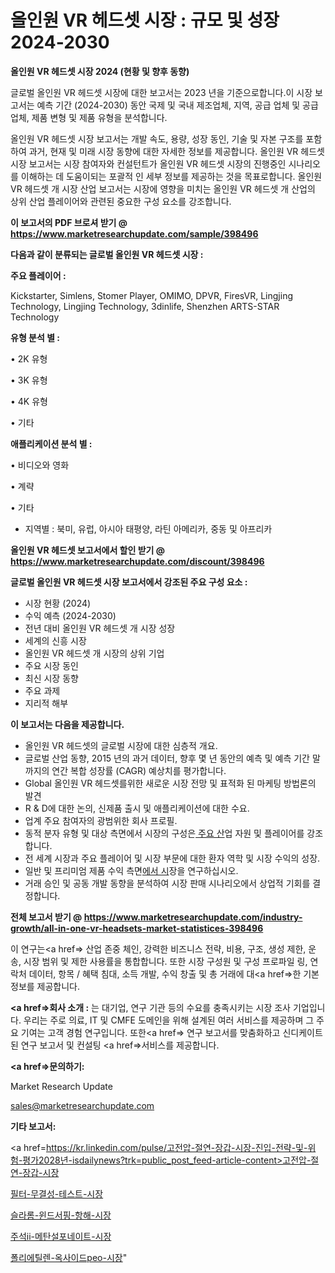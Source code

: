 # 올인원 VR 헤드셋 시장 : 규모 및 성장 2024-2030

<strong>올인원 VR 헤드셋 시장 2024 (현황 및 향후 동향)</strong>

글로벌 올인원 VR 헤드셋 시장에 대한 보고서는 2023 년을 기준으로합니다.이 시장 보고서는 예측 기간 (2024-2030) 동안 국제 및 국내 제조업체, 지역, 공급 업체 및 공급 업체, 제품 변형 및 제품 유형을 분석합니다.

올인원 VR 헤드셋 시장 보고서는 개발 속도, 용량, 성장 동인, 기술 및 자본 구조를 포함하여 과거, 현재 및 미래 시장 동향에 대한 자세한 정보를 제공합니다. 올인원 VR 헤드셋 시장 보고서는 시장 참여자와 컨설턴트가 올인원 VR 헤드셋 시장의 진행중인 시나리오를 이해하는 데 도움이되는 포괄적 인 세부 정보를 제공하는 것을 목표로합니다. 올인원 VR 헤드셋 개 시장 산업 보고서는 시장에 영향을 미치는 올인원 VR 헤드셋 개 산업의 상위 산업 플레이어와 관련된 중요한 구성 요소를 강조합니다.



<strong>이 보고서의 PDF 브로셔 받기 @ <a href=https://www.marketresearchupdate.com/sample/398496>https://www.marketresearchupdate.com/sample/398496</a></strong>



<strong>다음과 같이 분류되는 글로벌 올인원 VR 헤드셋 시장 :</strong>



<strong>주요 플레이어 :</strong>

Kickstarter, Simlens, Stomer Player, OMIMO, DPVR, FiresVR, Lingjing Technology, Lingjing Technology, 3dinlife, Shenzhen ARTS-STAR Technology



<strong>유형 분석 별 :</strong>

• 2K 유형

• 3K 유형

• 4K 유형

• 기타



<strong>애플리케이션 분석 별 :</strong>

• 비디오와 영화

• 계략

• 기타

<ul>
  <li>지역별 : 북미, 유럽, 아시아 태평양, 라틴 아메리카, 중동 및 아프리카</li>
</ul>


<strong>올인원 VR 헤드셋 보고서에서 할인 받기 @ <a href=https://www.marketresearchupdate.com/discount/398496>https://www.marketresearchupdate.com/discount/398496</a></strong>



<strong>글로벌 올인원 VR 헤드셋 시장 보고서에서 강조된 주요 구성 요소 :</strong>
<ul>
  <li>시장 현황 (2024)</li>
  <li>수익 예측 (2024-2030)</li>
  <li>전년 대비 올인원 VR 헤드셋 개 시장 성장</li>
  <li>세계의 신흥 시장</li>
  <li>올인원 VR 헤드셋 개 시장의 상위 기업</li>
  <li>주요 시장 동인</li>
  <li>최신 시장 동향</li>
  <li>주요 과제</li>
  <li>지리적 해부</li>
</ul>


<strong>이 보고서는 다음을 제공합니다.</strong>
<ul>
  <li>올인원 VR 헤드셋의 글로벌 시장에 대한 심층적 개요.</li>
  <li>글로벌 산업 동향, 2015 년의 과거 데이터, 향후 몇 년 동안의 예측 및 예측 기간 말까지의 연간 복합 성장률 (CAGR) 예상치를 평가합니다.</li>
  <li>Global 올인원 VR 헤드셋를위한 새로운 시장 전망 및 표적화 된 마케팅 방법론의 발견</li>
  <li>R &amp; D에 대한 논의, 신제품 출시 및 애플리케이션에 대한 수요.</li>
  <li>업계 주요 참여자의 광범위한 회사 프로필.</li>
  <li>동적 분자 유형 및 대상 측면에서 시장의 구성은<a href=> 주요 산</a>업 자원 및 플레이어를 강조합니다.</li>
  <li>전 세계 시장과 주요 플레이어 및 시장 부문에 대한 환자 역학 및 시장 수익의 성장.</li>
  <li>일반 및 프리미엄 제품 수익 측면<a href=>에서 시</a>장을 연구하십시오.</li>
  <li>거래 승인 및 공동 개발 동향을 분석하여 시장 판매 시나리오에서 상업적 기회를 결정합니다.</li>
</ul>



<strong>전체 보고서 받기 @ <a href=https://www.marketresearchupdate.com/industry-growth/all-in-one-vr-headsets-market-statistices-398496>https://www.marketresearchupdate.com/industry-growth/all-in-one-vr-headsets-market-statistices-398496</a></strong>

이 연구는<a href=> 산업 존중</a> 체인, 강력한 비즈니스 전략, 비용, 구조, 생성 제한, 운송, 시장 범위 및 제한 사용률을 통합합니다. 또한 시장 구성원 및 구성 프로파일 링, 연락처 데이터, 항목 / 혜택 침대, 소득 개발, 수익 창출 및 총 거래에 대<a href=>한 기본 </a>정보를 제공합니다.



<strong><a href=>회사 소</a>개 :</strong>
는 대기업, 연구 기관 등의 수요를 충족시키는 시장 조사 기업입니다. 우리는 주로 의료, IT 및 CMFE 도메인을 위해 설계된 여러 서비스를 제공하며 그 주요 기여는 고객 경험 연구입니다. 또한<a href=> 연구 보</a>고서를 맞춤화하고 신디케이트 된 연구 보고서 및 컨설팅 <a href=>서비스</a>를 제공합니다.



<strong><a href=>문의하기:</a></strong>

Market Research Update

sales@marketresearchupdate.com



<strong>기타 보고서:</strong>

<a href=https://kr.linkedin.com/pulse/고전압-절연-장갑-시장-진입-전략-및-위험-평가2028년-isdailynews?trk=public_post_feed-article-content>고전압-절연-장갑-시장</a>

<a href=https://www.linkedin.com/pulse/필터-무결성-테스트-시장-경쟁-분석-및-성장-잠재력-2029-isdailynews/>필터-무결성-테스트-시장</a>

<a href=https://www.linkedin.com/pulse/슬라롬-윈드서핑-항해-시장-진입-전략-및-위험-평가2029년-survey-spotlight-pro-24-analysis-r5qff/>슬라롬-윈드서핑-항해-시장</a>

<a href=https://www.linkedin.com/pulse/주석ii-메탄설포네이트-시장-현재-및-미래-성장-2029-analytics-avenue-adventures-24-ana-yxmqf/>주석ii-메탄설포네이트-시장</a>

<a href=https://www.linkedin.com/pulse/폴리에틸렌-옥사이드peo-시장-현재-및-미래-성장-2030-analytics-alchemy-360-analysis-xpmcf/>폴리에틸렌-옥사이드peo-시장</a>"
